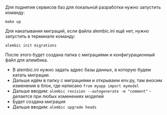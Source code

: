 Для поднятия сервисов баз для локальной разработки нужно запустить команду:

`make up`

Для накатывания миграций, если файла alembic.ini ещё нет, нужно запустить в терминале команду:

`alembic init migrations`

После этого будет создана папка с миграциями и конфигурационный файл для алембика.

* В alembic.ini нужно задать адрес базы данных, в которую будем катать миграции.
* Дальше идём в папку с миграциями и открываем env.py, там вносим изменения в блок, где написано
`from myapp import mymodel`
* Дальше вводим: `alembic revision --autogenerate -m "comment"` - делается при любых изменениях моделей
* Будет создана миграция
* Дальше вводим: `alembic upgrade heads`
